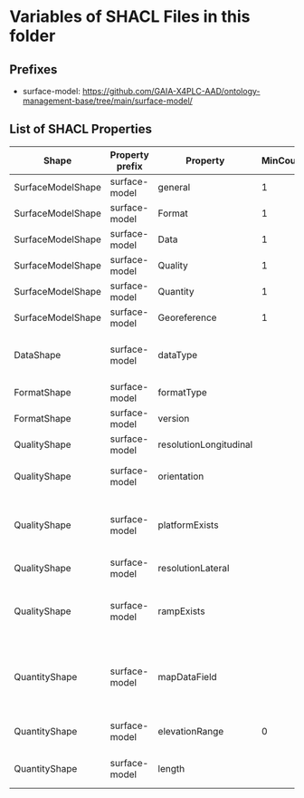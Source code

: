 # Variables of SHACL Files in this folder

## Prefixes

- surface-model: <https://github.com/GAIA-X4PLC-AAD/ontology-management-base/tree/main/surface-model/>

## List of SHACL Properties

| Shape | Property prefix | Property | MinCount | MaxCount | Description | Datatype/NodeKind | Filename |
| --- | --- | --- | --- | --- | --- | --- | --- |
| SurfaceModelShape | surface-model | general | 1 | 1 |  |  | surface-model_shacl.ttl |
| SurfaceModelShape | surface-model | Format | 1 | 1 |  |  | surface-model_shacl.ttl |
| SurfaceModelShape | surface-model | Data | 1 | 1 |  |  | surface-model_shacl.ttl |
| SurfaceModelShape | surface-model | Quality | 1 | 1 |  |  | surface-model_shacl.ttl |
| SurfaceModelShape | surface-model | Quantity | 1 | 1 |  |  | surface-model_shacl.ttl |
| SurfaceModelShape | surface-model | Georeference | 1 | 1 |  |  | surface-model_shacl.ttl |
| DataShape | surface-model | dataType |  | 1 | Height, friction values, grey values | <http://www.w3.org/2001/XMLSchema#string> | surface-model_shacl.ttl |
| FormatShape | surface-model | formatType |  | 1 | Format type definition | <http://www.w3.org/2001/XMLSchema#string> | surface-model_shacl.ttl |
| FormatShape | surface-model | version |  | 1 | Version of data format | <http://www.w3.org/2001/XMLSchema#string> | surface-model_shacl.ttl |
| QualityShape | surface-model | resolutionLongitudinal |  | 1 | Longitudinal resolution  | <http://www.w3.org/2001/XMLSchema#float> | surface-model_shacl.ttl |
| QualityShape | surface-model | orientation |  | 1 | Heading at starting position | <http://www.w3.org/2001/XMLSchema#float> | surface-model_shacl.ttl |
| QualityShape | surface-model | platformExists |  | 1 | Existence of horizontal starting platform | <http://www.w3.org/2001/XMLSchema#boolean> | surface-model_shacl.ttl |
| QualityShape | surface-model | resolutionLateral |  | 1 | Lateral resolutions | <http://www.w3.org/2001/XMLSchema#float> | surface-model_shacl.ttl |
| QualityShape | surface-model | rampExists |  | 1 | Existence of smooth ramp from platform to road | <http://www.w3.org/2001/XMLSchema#boolean> | surface-model_shacl.ttl |
| QuantityShape | surface-model | mapDataField |  | 1 | Is projection system provided within the dataset | <http://www.w3.org/2001/XMLSchema#boolean> | surface-model_shacl.ttl |
| QuantityShape | surface-model | elevationRange | 0 | 1 | Range of elevation values | <http://www.w3.org/2001/XMLSchema#float> | surface-model_shacl.ttl |
| QuantityShape | surface-model | length |  | 1 | Road network length in km | <http://www.w3.org/2001/XMLSchema#float> | surface-model_shacl.ttl |
